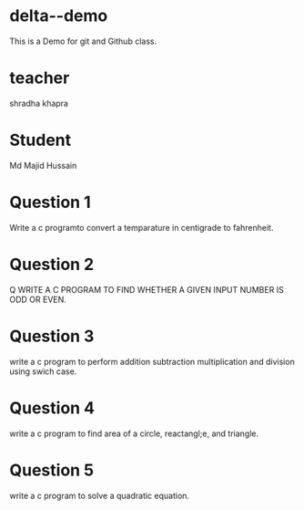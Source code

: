 # delta--demo
This is a Demo for git and Github class.
# teacher
shradha khapra
# Student
Md Majid Hussain
# Question 1
Write a c programto convert a temparature in centigrade to fahrenheit.
# Question 2
Q WRITE A C PROGRAM TO FIND WHETHER A GIVEN INPUT NUMBER IS ODD OR EVEN.
# Question 3
write a c program to perform addition subtraction multiplication and division using swich case.
# Question 4
 write a c program to find area of a circle, reactangl;e, and triangle.
# Question 5
  write a c program to solve a quadratic equation.
